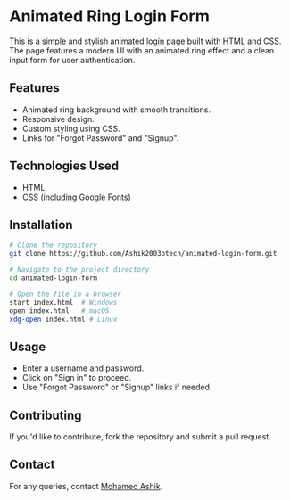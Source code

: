 # Animated Ring Login Form

This is a simple and stylish animated login page built with HTML and CSS. The page features a modern UI with an animated ring effect and a clean input form for user authentication.

## Features
- Animated ring background with smooth transitions.
- Responsive design.
- Custom styling using CSS.
- Links for "Forgot Password" and "Signup".

## Technologies Used
- HTML
- CSS (including Google Fonts)


## Installation
```bash
# Clone the repository
git clone https://github.com/Ashik2003btech/animated-login-form.git

# Navigate to the project directory
cd animated-login-form

# Open the file in a browser
start index.html  # Windows
open index.html   # macOS
xdg-open index.html # Linux
```

## Usage
- Enter a username and password.
- Click on "Sign in" to proceed.
- Use "Forgot Password" or "Signup" links if needed.

## Contributing
If you'd like to contribute, fork the repository and submit a pull request.

## Contact
For any queries, contact [Mohamed Ashik](https://github.com/Ashik2003btech).


